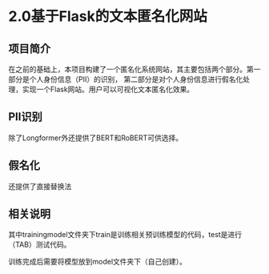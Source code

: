 # 2.0基于Flask的文本匿名化网站

## 项目简介

在之前的基础上，本项目构建了一个匿名化系统网站，其主要包括两个部分。第一部分是个人身份信息（PII）的识别， 第二部分是对个人身份信息进行假名化处理，实现一个Flask网站。用户可以可视化文本匿名化效果。

## PII识别 

除了Longformer外还提供了BERT和RoBERT可供选择。

## 假名化

还提供了直接替换法

## 相关说明

其中trainingmodel文件夹下train是训练相关预训练模型的代码，test是进行（TAB）测试代码。

训练完成后需要将模型放到model文件夹下（自己创建）。




##### 
